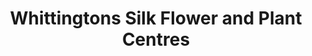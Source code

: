 ---
title: "Whittingtons Silk Flower and Plant Centres"
url: /cardiff/whittingtons-silk-flower-and-plant-centres/
shop: garden centre
---